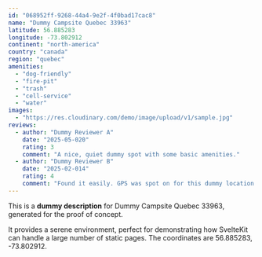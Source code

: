 ```yaml
---
id: "068952ff-9268-44a4-9e2f-4f0bad17cac8"
name: "Dummy Campsite Quebec 33963"
latitude: 56.885283
longitude: -73.802912
continent: "north-america"
country: "canada"
region: "quebec"
amenities:
  - "dog-friendly"
  - "fire-pit"
  - "trash"
  - "cell-service"
  - "water"
images:
  - "https://res.cloudinary.com/demo/image/upload/v1/sample.jpg"
reviews:
  - author: "Dummy Reviewer A"
    date: "2025-05-020"
    rating: 3
    comment: "A nice, quiet dummy spot with some basic amenities."
  - author: "Dummy Reviewer B"
    date: "2025-02-014"
    rating: 4
    comment: "Found it easily. GPS was spot on for this dummy location."
---
```


This is a **dummy description** for Dummy Campsite Quebec 33963, generated for the proof of concept.

It provides a serene environment, perfect for demonstrating how SvelteKit can handle a large number of static pages. The coordinates are 56.885283, -73.802912.
